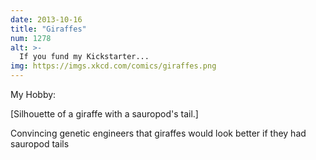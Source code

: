 ```yaml
---
date: 2013-10-16
title: "Giraffes"
num: 1278
alt: >-
  If you fund my Kickstarter...
img: https://imgs.xkcd.com/comics/giraffes.png
---
```

My Hobby:

[Silhouette of a giraffe with a sauropod's tail.]

Convincing genetic engineers that giraffes would look better if they had sauropod tails